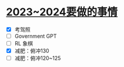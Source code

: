 # [2023~2024要做的事情](https://github.com/iLovEing/notebook/issues/26)

- [x] 考驾照
- [ ] Government GPT
- [ ] RL 象棋
- [x] 减肥：俯冲130
- [ ] 减肥：俯冲120~125